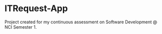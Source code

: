 # ITRequest-App

Project created for my continuous assessment on Software Development @ NCI Semester 1.
